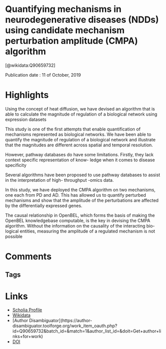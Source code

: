 
Quantifying mechanisms in neurodegenerative diseases (NDDs) using candidate mechanism perturbation amplitude (CMPA) algorithm
=============================================================================================================================
  
  [@wikidata:Q90659732]  
  
Publication date : 11 of October, 2019  

# Highlights

Using the concept of heat diffusion, we have devised an algorithm that is able to calculate the magnitude of
regulation of a biological network using expression datasets

This study is one of the first attempts that enable quantification of mechanisms represented as biological
networks. We have been able to quantify the magnitude of regulation of a biological network and illustrate that the
magnitudes are different across spatial and temporal resolution.


However, pathway databases do have some limitations.
Firstly, they lack context specific representation of know-
ledge when it comes to disease specificity

Several algorithms have been proposed to use pathway
databases to assist in the interpretation of high-
throughput -omics data.

In this study, we have deployed the CMPA algorithm on
two mechanisms, one each from PD and AD. This has
allowed us to quantify perturbed mechanisms and show
that the amplitude of the perturbations are affected by
the differentially expressed genes.

The causal relationship in OpenBEL, which forms the basis
of making the OpenBEL knowledgebase computable, is
the key in devising the CMPA algorithm. Without the
information on the causality of the interacting bio-
logical entities, measuring the amplitude of a regulated
mechanism is not possible

# Comments

## Tags

# Links
  
 * [Scholia Profile](https://scholia.toolforge.org/work/Q90659732)  
 * [Wikidata](https://www.wikidata.org/wiki/Q90659732)  
 * [Author Disambiguator](https://author-
disambiguator.toolforge.org/work_item_oauth.php?id=Q90659732&batch_id=&match=1&author_list_id=&doit=Get+author+links+for+work)  
 * [DOI](https://doi.org/10.1186/S12859-019-3101-1)  
